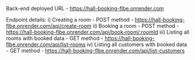 Back-end deployed URL - https://hall-booking-flbe.onrender.com

Endpoint details: 
i) Creating a room - POST method - https://hall-booking-flbe.onrender.com/api/create-room
ii) Booking a room - POST method - https://hall-booking-flbe.onrender.com/api/book-room/:roomId
iii) Listing all rooms with booked data - GET method - https://hall-booking-flbe.onrender.com/api/list-rooms
iv) Listing all customers with booked data - GET method - https://hall-booking-flbe.onrender.com/api/list-customers
